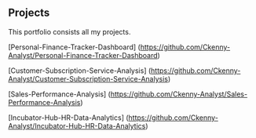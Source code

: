 ## Projects

This portfolio consists all my projects.

[Personal-Finance-Tracker-Dashboard] (https://github.com/Ckenny-Analyst/Personal-Finance-Tracker-Dashboard)

[Customer-Subscription-Service-Analysis] (https://github.com/Ckenny-Analyst/Customer-Subscription-Service-Analysis)

[Sales-Performance-Analysis] (https://github.com/Ckenny-Analyst/Sales-Performance-Analysis)

[Incubator-Hub-HR-Data-Analytics] (https://github.com/Ckenny-Analyst/Incubator-Hub-HR-Data-Analytics)
